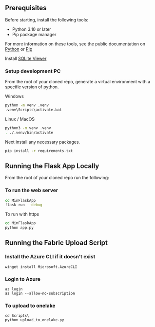 ## Prerequisites

Before starting, install the following tools:

- Python 3.10 or later
- Pip package manager

For more information on these tools, see the public documentation on
[Python](https://www.python.org/downloads/) or
[Pip](https://pip.pypa.io/en/stable/installing/)

Install [SQLite Viewer](https://marketplace.visualstudio.com/items?itemName=qwtel.sqlite-viewer)

### Setup development PC
From the root of your cloned repo, generate a virtual environment with a
specific version of python.

Windows
```bash
python -m venv .venv
.venv\Scripts\activate.bat
```

Linux / MacOS
```bash
python3 -m venv .venv
. ./.venv/bin/activate
```

Next install any necessary packages.

```bash
pip install -r requirements.txt
```

## Running the Flask App Locally

From the root of your cloned repo run the following:

### To run the web server

```bash
cd MinFlaskApp
flask run --debug
```

To run with https

```bash
cd MinFlaskApp
python app.py
```

## Running the Fabric Upload Script

### Install the Azure CLI if it doesn't exist

````
winget install Microsoft.AzureCLI
````

### Login to Azure
````
az login
az login --allow-no-subscription
````

### To upload to onelake
````
cd Scripts\
python upload_to_onelake.py
````


